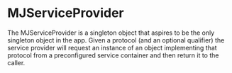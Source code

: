 MJServiceProvider
=================

The MJServiceProvider is a singleton object that aspires to be the only singleton object in the app. Given a protocol (and an optional qualifier) the service provider will request an instance of an object implementing that protocol from a preconfigured service container and then return it to the caller.
